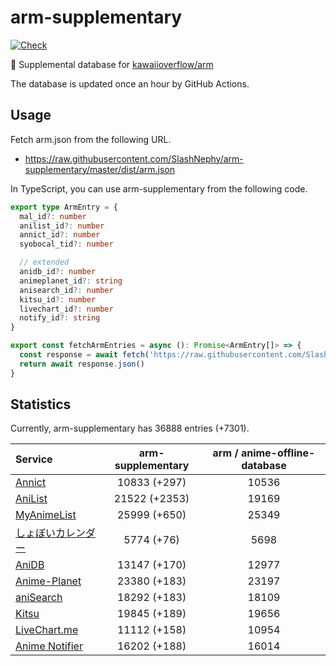 # arm-supplementary

[![Check](https://github.com/SlashNephy/arm-supplementary/actions/workflows/check-node.yml/badge.svg)](https://github.com/SlashNephy/arm-supplementary/actions/workflows/check-node.yml)

💊 Supplemental database for [kawaiioverflow/arm](https://github.com/kawaiioverflow/arm)

The database is updated once an hour by GitHub Actions.

## Usage

Fetch arm.json from the following URL.

- https://raw.githubusercontent.com/SlashNephy/arm-supplementary/master/dist/arm.json

In TypeScript, you can use arm-supplementary from the following code.

```TypeScript
export type ArmEntry = {
  mal_id?: number
  anilist_id?: number
  annict_id?: number
  syobocal_tid?: number

  // extended
  anidb_id?: number
  animeplanet_id?: string
  anisearch_id?: number
  kitsu_id?: number
  livechart_id?: number
  notify_id?: string
}

export const fetchArmEntries = async (): Promise<ArmEntry[]> => {
  const response = await fetch('https://raw.githubusercontent.com/SlashNephy/arm-supplementary/master/dist/arm.json')
  return await response.json()
}
```

## Statistics

Currently, arm-supplementary has 36888 entries (+7301).

| Service                                     | arm-supplementary | arm / anime-offline-database |
| :------------------------------------------ | :---------------: | :--------------------------: |
| [Annict](https://annict.com)                |   10833 (+297)    |            10536             |
| [AniList](https://anilist.co)               |   21522 (+2353)   |            19169             |
| [MyAnimeList](https://myanimelist.net)      |   25999 (+650)    |            25349             |
| [しょぼいカレンダー](https://cal.syoboi.jp) |    5774 (+76)     |             5698             |
| [AniDB](https://anidb.net)                  |   13147 (+170)    |            12977             |
| [Anime-Planet](https://anime-planet.com)    |   23380 (+183)    |            23197             |
| [aniSearch](https://anisearch.com)          |   18292 (+183)    |            18109             |
| [Kitsu](https://kitsu.io)                   |   19845 (+189)    |            19656             |
| [LiveChart.me](https://livechart.me)        |   11112 (+158)    |            10954             |
| [Anime Notifier](https://notify.moe)        |   16202 (+188)    |            16014             |
